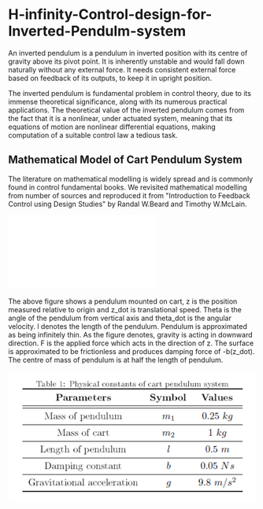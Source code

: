 # H-infinity-Control-design-for-Inverted-Pendulm-system
An inverted pendulum is a pendulum in inverted position with its centre of gravity above its pivot point.
It is inherently unstable and would fall down naturally without any external force. It needs consistent external force based
on feedback of its outputs, to keep it in upright position.

The inverted pendulum is fundamental problem in control theory, due to its immense theoretical significance, along with its numerous practical applications. The theoretical value of the inverted pendulum comes from the fact that it is a nonlinear, under actuated system, meaning that its equations of motion are nonlinear differential equations, making computation of a suitable control law a tedious task.

## Mathematical Model of Cart Pendulum System
The literature on mathematical modelling is widely spread and is commonly found in control fundamental books. We revisited mathematical modelling from number of sources and reproduced it from "Introduction to Feedback Control using Design Studies" by Randal W.Beard and Timothy W.McLain. 

![alt text](freebodydiag.pdf)

The above figure shows a pendulum mounted on cart, z is the position measured relative to origin and z_dot is translational speed. Theta is the angle of the
pendulum from vertical axis and theta_dot is the angular velocity. l denotes the length of the pendulum. Pendulum is approximated as being infinitely thin. As the
figure denotes, gravity is acting in downward direction. F is the applied force which acts in the direction of z. The surface is approximated to be frictionless
and produces damping force of -b(z_dot). The centre of mass of pendulum is at half the length of pendulum.


![alt text](tableforparametervalues.PNG)
